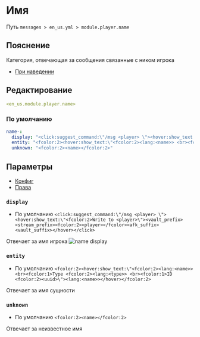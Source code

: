 # Имя
Путь `messages > en_us.yml > module.player.name`

## Пояснение
Категория, отвечающая за сообщения связанные с ником игрока
- [При наведении](/ru/messages/en_us/module/player/name/hover/)

## Редактирование
```yaml
<en_us.module.player.name>
```

### По умолчанию
```yaml
name-:
  display: "<click:suggest_command:\"/msg <player> \"><hover:show_text:\"<fcolor:2>Write to <player>\"><vault_prefix><stream_prefix><fcolor:2><player></fcolor><afk_suffix><vault_suffix></hover></click>"
  entity: "<fcolor:2><hover:show_text:\"<fcolor:2><lang:<name>> <br><fcolor:1>Type <fcolor:2><lang:<type>> <br><fcolor:1>ID <fcolor:2><uuid>\"><lang:<name>></hover></fcolor:2>"
  unknown: "<fcolor:2><name></fcolor:2>"
```

## Параметры

- [Конфиг](/ru/config/module/player/name/)
- [Права](/ru/permissions/module/player/name/)

### `display`
- По умолчанию `<click:suggest_command:\"/msg <player> \"><hover:show_text:\"<fcolor:2>Write to <player>\"><vault_prefix><stream_prefix><fcolor:2><player></fcolor><afk_suffix><vault_suffix></hover></click>`

Отвечает за имя игрока
![name display](/namedisplay.png)

### `entity`
- По умолчанию `<fcolor:2><hover:show_text:\"<fcolor:2><lang:<name>> <br><fcolor:1>Type <fcolor:2><lang:<type>> <br><fcolor:1>ID <fcolor:2><uuid>\"><lang:<name>></hover></fcolor:2>`

Отвечает за имя сущности

### `unknown`
- По умолчанию `<fcolor:2><name></fcolor:2>`

Отвечает за неизвестное имя
